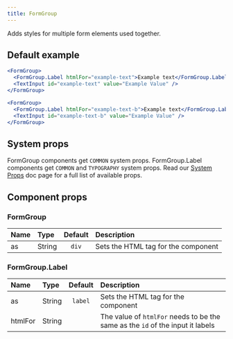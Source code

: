 ```yaml
---
title: FormGroup
---
```


Adds styles for multiple form elements used together.

## Default example

```jsx live
<FormGroup>
  <FormGroup.Label htmlFor="example-text">Example text</FormGroup.Label>
  <TextInput id="example-text" value="Example Value" />
</FormGroup>

<FormGroup>
  <FormGroup.Label htmlFor="example-text-b">Example text</FormGroup.Label>
  <TextInput id="example-text-b" value="Example Value" />
</FormGroup>
```

## System props

FormGroup components get `COMMON` system props. FormGroup.Label components get `COMMON` and `TYPOGRAPHY` system props. Read our [System Props](/system-props) doc page for a full list of available props.

## Component props

### FormGroup

| Name | Type   | Default | Description                         |
| :--- | :----- | :-----: | :---------------------------------- |
| as   | String |  `div`  | Sets the HTML tag for the component |

### FormGroup.Label

| Name | Type   | Default | Description                         |
| :--- | :----- | :-----: | :---------------------------------- |
| as   | String |  `label`  | Sets the HTML tag for the component |
| htmlFor | String |  | The value of `htmlFor` needs to be the same as the `id` of the input it labels |

